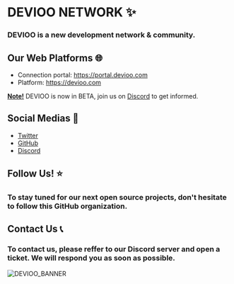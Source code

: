 # DEVIOO NETWORK ✨
### DEVIOO is a new development network & community.

## Our Web Platforms 🌐
- Connection portal: <https://portal.devioo.com>
- Platform: <https://devioo.com>

**<ins>Note!</ins>** DEVIOO is now in BETA, join us on [Discord](https://discord.devioo.com) to get informed.

## Social Medias 📱
- [Twitter](https://twitter.com/DEVIOONetwork)
- [GitHub](https://github.com/devioo-network)
- [Discord](https://discord.devioo.com)

## Follow Us! ⭐
### To stay tuned for our next open source projects, don't hesitate to follow this GitHub organization.

## Contact Us 📞
### To contact us, please reffer to our Discord server and open a ticket. We will respond you as soon as possible.

![DEVIOO_BANNER](https://devioo.alwaysdata.net/Others/DEVIOO_BANNER.png)
